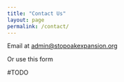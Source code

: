 ```yaml
---
title: "Contact Us"
layout: page
permalink: /contact/
---
```


Email at [admin@stopoakexpansion.org](mailto:admin@stopoakexpansion.org)

Or use this form 

#TODO